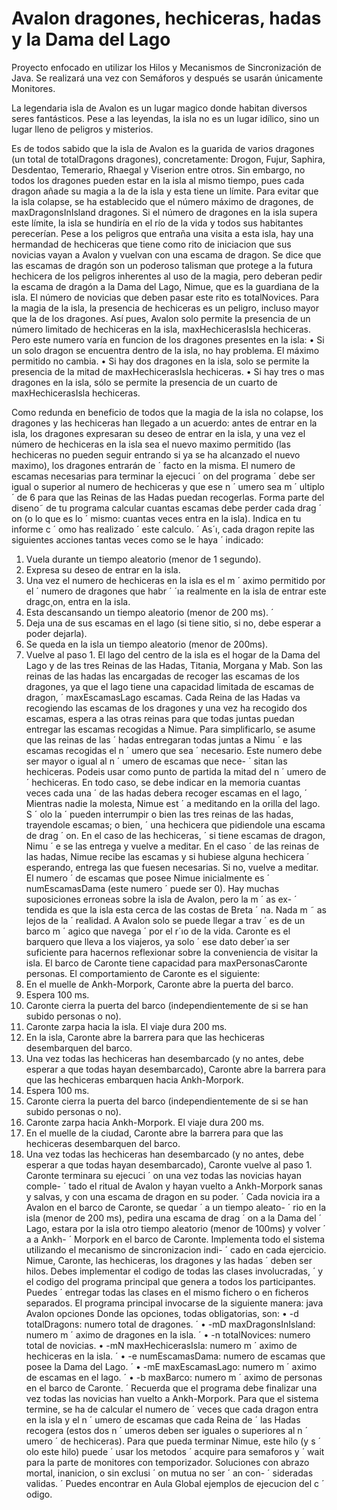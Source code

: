 # Avalon dragones, hechiceras, hadas y la Dama del Lago

Proyecto enfocado en utilizar los Hilos y Mecanismos de Sincronización de Java. Se realizará una vez con Semáforos y después se usarán únicamente Monitores.

La legendaria isla de Avalon es un lugar magico donde habitan diversos seres fantásticos. Pese a las leyendas, la isla no es un lugar idílico, sino un lugar lleno de peligros y misterios.

Es de todos sabido que la isla de Avalon es la guarida de varios dragones
(un total de totalDragons dragones), concretamente: Drogon, Fujur, Saphira,
Desdentao, Temerario, Rhaegal y Viserion entre otros. Sin embargo, no todos
los dragones pueden estar en la isla al mismo tiempo, pues cada dragon añade su magia a la de la isla y esta tiene un límite. Para evitar que la isla colapse, se ha establecido que el número máximo de dragones, de maxDragonsInIsland
dragones. Si el número de dragones en la isla supera este límite, la isla se hundiría
en el río de la vida y todos sus habitantes perecerían.
Pese a los peligros que entraña una visita a esta isla, hay una hermandad de hechiceras que tiene como rito de iniciacion que sus novicias vayan a Avalon y vuelvan con una escama de dragon. Se dice que las escamas de dragón son un poderoso talisman que protege a la futura hechicera de los peligros inherentes al uso de la magia, pero deberan pedir la escama de dragón a la Dama del Lago, Nimue, que es la guardiana de la isla. El número de novicias que deben pasar este rito es totalNovices.
Para la magia de la isla, la presencia de hechiceras es un peligro, incluso mayor
que la de los dragones. Así pues, Avalon solo permite la presencia de un número limitado de hechiceras en la isla, maxHechicerasIsla hechiceras. Pero este
numero varía en funcion de los dragones presentes en la isla:
• Si un solo dragon se encuentra dentro de la isla, no hay problema. El máximo permitido no cambia.
• Si hay dos dragones en la isla, solo se permite la presencia de la mitad de maxHechicerasIsla hechiceras.
• Si hay tres o mas dragones en la isla, sólo se permite la presencia de un cuarto de maxHechicerasIsla hechiceras.

Como redunda en beneficio de todos que la magia de la isla no colapse, los
dragones y las hechiceras han llegado a un acuerdo: antes de entrar en la isla,
los dragones expresaran su deseo de entrar en la isla, y una vez el número de hechiceras en la isla sea el nuevo maximo permitido (las hechiceras no pueden seguir entrando si ya se ha alcanzado el nuevo maximo), los dragones entrarán de ´
facto en la misma.
El numero de escamas necesarias para terminar la ejecuci ´ on del programa ´
debe ser igual o superior al numero de hechiceras y que ese n ´ umero sea m ´ ultiplo ´
de 6 para que las Reinas de las Hadas puedan recogerlas. Forma parte del diseno˜
de tu programa calcular cuantas escamas debe perder cada drag ´ on (o lo que es lo ´
mismo: cuantas veces entra en la isla). Indica en tu informe c ´ omo has realizado ´
este calculo. ´
As´ı, cada dragon repite las siguientes acciones tantas veces como se le haya ´
indicado:
1. Vuela durante un tiempo aleatorio (menor de 1 segundo).
2. Expresa su deseo de entrar en la isla.
3. Una vez el numero de hechiceras en la isla es el m ´ aximo permitido por el ´
numero de dragones que habr ´ ´ıa realmente en la isla de entrar este dragc¸on,
entra en la isla.
4. Esta descansando un tiempo aleatorio (menor de 200 ms). ´
5. Deja una de sus escamas en el lago (si tiene sitio, si no, debe esperar a poder
dejarla).
6. Se queda en la isla un tiempo aleatorio (menor de 200ms).
7. Vuelve al paso 1.
El lago del centro de la isla es el hogar de la Dama del Lago y de las tres
Reinas de las Hadas, Titania, Morgana y Mab. Son las reinas de las hadas las encargadas de recoger las escamas de los dragones, ya que el lago tiene una capacidad limitada de escamas de dragon, ´ maxEscamasLago escamas. Cada Reina
de las Hadas va recogiendo las escamas de los dragones y una vez ha recogido
dos escamas, espera a las otras reinas para que todas juntas puedan entregar las
escamas recogidas a Nimue. Para simplificarlo, se asume que las reinas de las ´
hadas entregaran todas juntas a Nimu ´ e las escamas recogidas el n ´ umero que sea ´
necesario. Este numero debe ser mayor o igual al n ´ umero de escamas que nece- ´
sitan las hechiceras. Podeis usar como punto de partida la mitad del n ´ umero de ´
hechiceras. En todo caso, se debe indicar en la memoria cuantas veces cada una ´
de las hadas debera recoger escamas en el lago, ´
Mientras nadie la molesta, Nimue est ´ a meditando en la orilla del lago. S ´ olo la ´
pueden interrumpir o bien las tres reinas de las hadas, trayendole escamas; o bien, ´
una hechicera que pidiendole una escama de drag ´ on. En el caso de las hechiceras, ´
si tiene escamas de dragon, Nimu ´ e se las entrega y vuelve a meditar. En el caso ´
de las reinas de las hadas, Nimue recibe las escamas y si hubiese alguna hechicera ´
esperando, entrega las que fuesen necesarias. Si no, vuelve a meditar. El numero ´
de escamas que posee Nimue inicialmente es ´ numEscamasDama (este numero ´
puede ser 0).
Hay muchas suposiciones erroneas sobre la isla de Avalon, pero la m ´ as ex- ´
tendida es que la isla esta cerca de las costas de Breta ´ na. Nada m ˜ as lejos de la ´
realidad. A Avalon solo se puede llegar a trav ´ es de un barco m ´ agico que navega ´
por el r´ıo de la vida. Caronte es el barquero que lleva a los viajeros, ya solo ´
ese dato deber´ıa ser suficiente para hacernos reflexionar sobre la conveniencia de
visitar la isla.
El barco de Caronte tiene capacidad para maxPersonasCaronte personas.
El comportamiento de Caronte es el siguiente:
1. En el muelle de Ankh-Morpork, Caronte abre la puerta del barco.
2. Espera 100 ms.
3. Caronte cierra la puerta del barco (independientemente de si se han subido
personas o no).
4. Caronte zarpa hacia la isla. El viaje dura 200 ms.
5. En la isla, Caronte abre la barrera para que las hechiceras desembarquen del
barco.
6. Una vez todas las hechiceras han desembarcado (y no antes, debe esperar
a que todas hayan desembarcado), Caronte abre la barrera para que las
hechiceras embarquen hacia Ankh-Morpork.
7. Espera 100 ms.
8. Caronte cierra la puerta del barco (independientemente de si se han subido
personas o no).
9. Caronte zarpa hacia Ankh-Morpork. El viaje dura 200 ms.
10. En el muelle de la ciudad, Caronte abre la barrera para que las hechiceras
desembarquen del barco.
11. Una vez todas las hechiceras han desembarcado (y no antes, debe esperar a
que todas hayan desembarcado), Caronte vuelve al paso 1.
Caronte terminara su ejecuci ´ on una vez todas las novicias hayan comple- ´
tado el ritual de Avalon y hayan vuelto a Ankh-Morpork sanas y salvas, y con
una escama de dragon en su poder. ´
Cada novicia ira a Avalon en el barco de Caronte, se quedar ´ a un tiempo aleato- ´
rio en la isla (menor de 200 ms), pedira una escama de drag ´ on a la Dama del ´
Lago, estara por la isla otro tiempo aleatorio (menor de 100ms) y volver ´ a a Ankh- ´
Morpork en el barco de Caronte.
Implementa todo el sistema utilizando el mecanismo de sincronizacion indi- ´
cado en cada ejercicio. Nimue, Caronte, las hechiceras, los dragones y las hadas ´
deben ser hilos. Debes implementar el codigo de todas las clases involucradas, ´
y el codigo del programa principal que genera a todos los participantes. Puedes ´
entregar todas las clases en el mismo fichero o en ficheros separados.
El programa principal invocarse de la siguiente manera:
java Avalon opciones
Donde las opciones, todas obligatorias, son:
• -d totalDragons: numero total de dragones. ´
• -mD maxDragonsInIsland: numero m ´ aximo de dragones en la isla. ´
• -n totalNovices: numero total de novicias.
• -mN maxHechicerasIsla: numero m ´ aximo de hechiceras en la isla. ´
• -e numEscamasDama: numero de escamas que posee la Dama del Lago. ´
• -mE maxEscamasLago: numero m ´ aximo de escamas en el lago. ´
• -b maxBarco: numero m ´ aximo de personas en el barco de Caronte. ´
Recuerda que el programa debe finalizar una vez todas las novicias han vuelto
a Ankh-Morpork. Para que el sistema termine, se ha de calcular el numero de ´
veces que cada dragon entra en la isla y el n ´ umero de escamas que cada Reina de ´
las Hadas recogera (estos dos n ´ umeros deben ser iguales o superiores al n ´ umero ´
de hechiceras). Para que pueda terminar Nimue, este hilo (y s ´ olo este hilo) puede ´
usar los metodos ´ acquire para semaforos y ´ wait para la parte de monitores
con temporizador.
Soluciones con abrazo mortal, inanicion, o sin exclusi ´ on mutua no ser ´ an con- ´
sideradas validas. ´
Puedes encontrar en Aula Global ejemplos de ejecucion del c ´ odigo.
